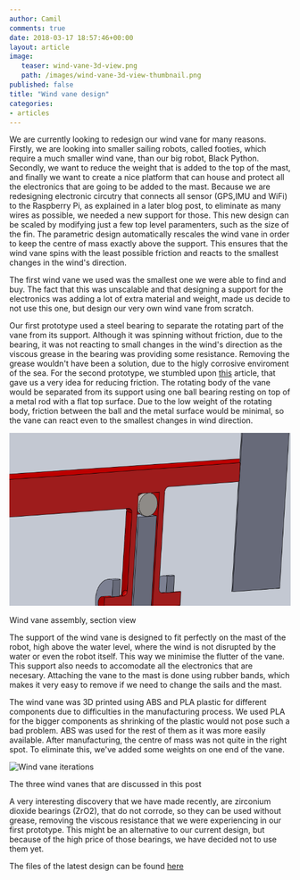 ```yaml
---
author: Camil
comments: true
date: 2018-03-17 18:57:46+00:00
layout: article
image:
   teaser: wind-vane-3d-view.png
   path: /images/wind-vane-3d-view-thumbnail.png
published: false
title: "Wind vane design"
categories:
- articles
---
```

We are currently looking to redesign our wind vane for many reasons. Firstly, we are looking into smaller sailing robots,
called footies, which require a much smaller wind vane, than our big robot, Black Python. Secondly, we want to reduce
the weight that is added to the top of the mast, and finally we want to create a nice platform that can house and protect
all the electronics that are going to be added to the mast. Because we are redesigning electronic circutry that connects 
all sensor (GPS,IMU and WiFi) to the Raspberry Pi, as explained in a later blog post, to eliminate as many wires as possible,
we needed a new support for those. This new design can be scaled by modifying just a few top level paramenters, such as 
the size of the fin. The parametric design automatically rescales the wind vane in order to keep the centre of mass exactly
above the support. This ensures that the wind vane spins with the least possible friction and reacts to the smallest 
changes in the wind's direction.

The first wind vane we used was the smallest one we were able to find and buy. The fact that this was unscalable and that
designing a support for the electronics was adding a lot of extra material and weight, made us decide to not use this one,
but design our very own wind vane from scratch.

Our first prototype used a steel bearing to separate the rotating part of the vane from its support. Although
it was spinning without friction, due to the bearing, it was not reacting to small changes in the wind's direction
as the viscous grease in the bearing was providing some resistance. Removing the grease wouldn't have been a 
solution, due to the higly corrosive enviroment of the sea. For the second prototype, we stumbled upon [this](https://www.westcoastweathervanes.com/instructions-for-installing-your-weathervane-on-a-galvanized-pipe-or-wooden-post/) 
article, that gave us a very idea for reducing friction. The rotating body of the vane would be separated from its support
using one ball bearing resting on top of a metal rod with a flat top surface. Due to the low weight of the rotating body,
friction between the ball and the metal surface would be minimal, so the vane can react even to the smallest
changes in wind direction.

![Wind vane assembly](/images/wind-vane.png)

Wind vane assembly, section view

The support of the wind vane is designed to fit perfectly on the mast of the robot, high above the water level,
where the wind is not disrupted by the water or even the robot itself. This way we minimise the flutter of the
vane. This support also needs to accomodate all the electronics that are necesary. Attaching the vane to the mast
is done using rubber bands, which makes it very easy to remove if we need to change the sails and the mast.

The wind vane was 3D printed using ABS and PLA plastic for different components due to difficulties in the
manufacturing process. We used PLA for the bigger components as shrinking of the plastic would not pose such a bad problem.
ABS was used for the rest of them as it was more easily available. After manufacturing, the centre of mass was not quite 
in the right spot. To eliminate this, we've added some weights on one end of the vane. 

![Wind vane iterations](/images/wind-vanes.jpg)

The three wind vanes that are discussed in this post

A very interesting discovery that we have made recently, are zirconium dioxide bearings (ZrO2), that do not corrode,
so they can be used without grease, removing the viscous resistance that we were experiencing in our first prototype.
This might be an alternative to our current design, but because of the high price of those bearings, we have decided 
not to use them yet.

The files of the latest design can be found [here](https://github.com/Maritime-Robotics-Student-Society/Boat-construction/tree/master/Wind_Vane/v3)

